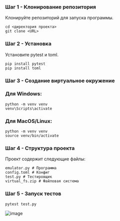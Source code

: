 ### Шаг 1 - Клонирование репозитория
Клонируйте репозиторий для запуска программы.
```
cd <директория проекта>
git clone <URL>
```
### Шаг 2 - Установка
Установите pytest и toml.
```
pip install pytest
pip install toml
```
### Шаг 3 - Создание виртуальное окружение
### Для Windows:
```
python -m venv venv
venv\Scripts\activate
```
### Для MacOS/Linux:
```
python -m venv venv
source venv/bin/activate
```
### Шаг 4 - Структура проекта
Проект содержит следующие файлы:
```
emulator.py # Программа
config.toml # Конфиг
test.py # Тестировщик
virtual_fs.zip # Файловая система
```
### Шаг 5 - Запуск тестов
```
pytest test.py
```
![image](https://github.com/user-attachments/assets/91ef94ed-9d16-4fb6-98bb-139c15e44290)
